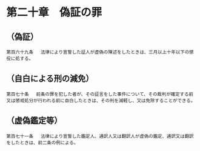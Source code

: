 # 第二十章　偽証の罪

## （偽証）
```
第百六十九条 　法律により宣誓した証人が虚偽の陳述をしたときは、三月以上十年以下の懲役に処する。
```
## （自白による刑の減免）
```
第百七十条 　前条の罪を犯した者が、その証言をした事件について、その裁判が確定する前又は懲戒処分が行われる前に自白したときは、その刑を減軽し、又は免除することができる。
```
## （虚偽鑑定等）
```
第百七十一条 　法律により宣誓した鑑定人、通訳人又は翻訳人が虚偽の鑑定、通訳又は翻訳をしたときは、前二条の例による。
```
